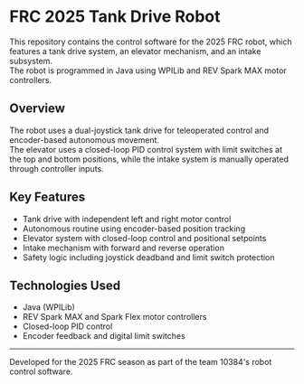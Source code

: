 # FRC 2025 Tank Drive Robot

This repository contains the control software for the 2025 FRC robot, which features a tank drive system, an elevator mechanism, and an intake subsystem.  
The robot is programmed in Java using WPILib and REV Spark MAX motor controllers.

## Overview
The robot uses a dual-joystick tank drive for teleoperated control and encoder-based autonomous movement.  
The elevator uses a closed-loop PID control system with limit switches at the top and bottom positions, while the intake system is manually operated through controller inputs.

## Key Features
- Tank drive with independent left and right motor control  
- Autonomous routine using encoder-based position tracking  
- Elevator system with closed-loop control and positional setpoints  
- Intake mechanism with forward and reverse operation  
- Safety logic including joystick deadband and limit switch protection  

## Technologies Used
- Java (WPILib)
- REV Spark MAX and Spark Flex motor controllers
- Closed-loop PID control
- Encoder feedback and digital limit switches
---

Developed for the 2025 FRC season as part of the team 10384's robot control software.
